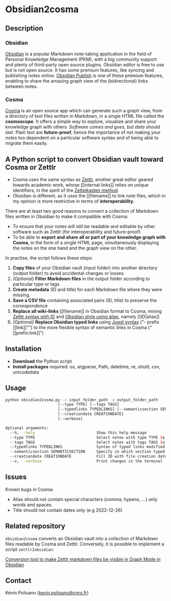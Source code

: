 # Obsidian2cosma

## Description

### Obsidian

[Obsidian](https://obsidian.md/) is a popular Markdown note-taking application in the field of Personal Knowledge Management (PKM), with a big community support and plenty of third-party open source plugins. Obsidian editor is free to use but is not open source. It has some premium features, like syncing and publishing notes online. [Obsidian Publish](https://obsidian.md/publish) is one of these premium features, enabling to share the amazing graph view of the (bidirectional) links between notes. 

### Cosma

[Cosma](https://cosma.graphlab.fr/en/) is an open source app which can generate such a graph view, from a directory of text files written in Markdown, in a single HTML file called the **cosmoscope**. It offers a simple way to explore, visualize and share your knowledge graph with others. *Software comes and goes, but data should last*. Plain text are **future-proof**, hence the importance of not making your notes too dependent on a particular software syntax and of being able to migrate them easily.

## A Python script to convert Obsidian vault toward Cosma or Zettlr

- Cosma uses the same syntax as [Zettlr](https://zettlr.com), another great editor geared towards academic work, whose [[internal links]] relies on unique identifiers, in the spirit of the [Zettelkasten method](https://docs.zettlr.com/en/academic/zkn-method/).
- Obsidian is different, as it uses the [[filename]] to link note files, which in my opinion is more restrictive in terms of **interoperability**. 

There are at least two good reasons to convert a collection of Markdown files written in Obsidian to make it compatible with Cosma:
- To ensure that your notes will still be readable and editable by other software such as Zettlr (for interoperability and future-proof)
- To be able to **export and share all or part of your knowledge graph with Cosma**, in the form of a single HTML page, simultaneously displaying the notes on the one hand and the graph view on the other.

In practise, the script follows these steps:
1. **Copy files** of your Obsidian vault (input folder) into another directory (output folder) to avoid accidental changes or losses
2. *(Optional)* **Filter Markdown files** in the output folder according to particular type or tags
3. **Create metadata** (ID and title) for each Markdown file where they were missing
4. **Save a CSV file** containing associated pairs (ID, title) to preserve the correspondence
5. **Replace all wiki-links** [[filename]] in Obsidian format to Cosma, mixing [Zettlr syntax with ID](https://docs.zettlr.com/en/academic/zkn-method/) and [Obsidian style using alias](https://help.obsidian.md/How+to/Add+aliases+to+note), namely [[ID|alias]]
6. *(Optional)* **Replace Obsidian typed links** using [Juggl syntax](https://juggl.io/Link+Types) ("- prefix [[link]]"") to the more flexible syntax of semantic links in Cosma ("[[prefix:link]]")

## Installation

- **Download** the Python script
- **Install packages** required: os, argparse, Path, datetime, re, shutil, csv, unicodedata

## Usage

 ```bash
 python obsidian2cosma.py -i input_folder_path -o output_folder_path
                        [--type TYPE] [--tags TAGS]
                        [--typedlinks TYPEDLINKS] [--semanticsection SEMANTICSECTION]
                        [--creationdate CREATIONDATE] 
                        [--verbose]
```

```bash
Optional arguments:
  --h, --help                           Show this help message
  --type TYPE                           Select notes with type TYPE (e.g --type "article")
  --tags TAGS                           Select notes with tags TAGS (e.g --tags "philosophy truth")
  --typedlinks TYPEDLINKS               Syntax of typed links modified if TYPEDLINKS=True (e.g --typedlinks True)
  --semanticsection SEMANTICSECTION     Specify in which section typed links are (e.g --semanticsection "## Typed links")
  --creationdate CREATIONDATE           Fill ID with file creation date if CREATIONDATE=True (e.g --creationdate True)
  --v, --verbose                        Print changes in the terminal
  ```
  
## Issues

Known bugs in Cosma:
- Alias should not contain special characters (comma, hypens, ...) only words and spaces.
- Title should not contain dates only (e.g 2022-12-26)

## Related repository

`òbsidian2cosma` converts an Obsidian vault into a collection of Markdown files readable by Cosma and Zettlr. Conversely, it is possible to implement a script `zettlr2obsidian`:

[Conversion tool to make Zettlr markdown files be visible in Graph Mode in Obsidian](https://gist.github.com/KarlClinckspoor/4ec995fd506ec6483b8e02d8afc388fc/raw/c787747da28d97080c64077352ec6d41e80ae6f5/conversion.py)

## Contact

Kévin Polisano  (kevin.polisano@cnrs.fr)
